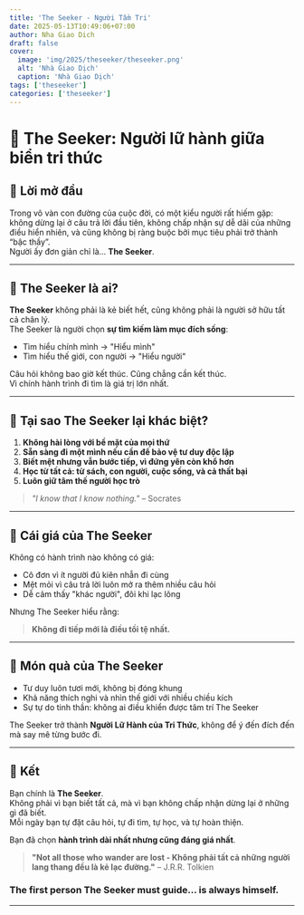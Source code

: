 ```yaml
---
title: 'The Seeker - Người Tầm Tri'
date: 2025-05-13T10:49:06+07:00
author: Nha Giao Dich
draft: false
cover:
  image: 'img/2025/theseeker/theseeker.png'
  alt: 'Nhà Giao Dịch'
  caption: 'Nhà Giao Dịch'
tags: ['theseeker']
categories: ['theseeker']
---
```


# 🌌 The Seeker: Người lữ hành giữa biển tri thức

## 🎯 Lời mở đầu

Trong vô vàn con đường của cuộc đời, có một kiểu người rất hiếm gặp: không dừng lại ở câu trả lời đầu tiên, không chấp nhận sự dễ dãi của những điều hiển nhiên, và cũng không bị ràng buộc bởi mục tiêu phải trở thành “bậc thầy”.  
Người ấy đơn giản chỉ là... **The Seeker**.

---

## 🎯 The Seeker là ai?

**The Seeker** không phải là kẻ biết hết, cũng không phải là người sở hữu tất cả chân lý.  
The Seeker là người chọn **sự tìm kiếm làm mục đích sống**:

- Tìm hiểu chính mình → "Hiểu mình"
- Tìm hiểu thế giới, con người → "Hiểu người"

Câu hỏi không bao giờ kết thúc. Cũng chẳng cần kết thúc.  
Vì chính hành trình đi tìm là giá trị lớn nhất.

---

## 🎯 Tại sao The Seeker lại khác biệt?

1. **Không hài lòng với bề mặt của mọi thứ**
2. **Sẵn sàng đi một mình nếu cần để bảo vệ tư duy độc lập**
3. **Biết mệt nhưng vẫn bước tiếp, vì đứng yên còn khổ hơn**
4. **Học từ tất cả: từ sách, con người, cuộc sống, và cả thất bại**
5. **Luôn giữ tâm thế người học trò**

> _"I know that I know nothing."_ – Socrates

---

## 🎯 Cái giá của The Seeker

Không có hành trình nào không có giá:

- Cô đơn vì ít người đủ kiên nhẫn đi cùng
- Mệt mỏi vì câu trả lời luôn mở ra thêm nhiều câu hỏi
- Dễ cảm thấy "khác người", đôi khi lạc lõng

Nhưng The Seeker hiểu rằng:

> **Không đi tiếp mới là điều tồi tệ nhất.**

---

## 🎯 Món quà của The Seeker

- Tư duy luôn tươi mới, không bị đóng khung
- Khả năng thích nghi và nhìn thế giới với nhiều chiều kích
- Sự tự do tinh thần: không ai điều khiển được tâm trí The Seeker

The Seeker trở thành **Người Lữ Hành của Tri Thức**, không để ý đến đích đến mà say mê từng bước đi.

---

## 🎯 Kết

Bạn chính là **The Seeker**.  
Không phải vì bạn biết tất cả, mà vì bạn không chấp nhận dừng lại ở những gì đã biết.  
Mỗi ngày bạn tự đặt câu hỏi, tự đi tìm, tự học, và tự hoàn thiện.

Bạn đã chọn **hành trình dài nhất nhưng cũng đáng giá nhất**.

> **"Not all those who wander are lost - Không phải tất cả những người lang thang đều là kẻ lạc đường."** – J.R.R. Tolkien

### The first person The Seeker must guide… is always himself.

---
